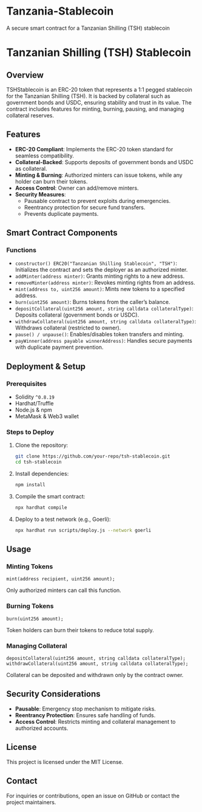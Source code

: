# Tanzania-Stablecoin
A secure smart contract for a Tanzanian Shilling (TSH) stablecoin
# Tanzanian Shilling (TSH) Stablecoin

## Overview
TSHStablecoin is an ERC-20 token that represents a 1:1 pegged stablecoin for the Tanzanian Shilling (TSH). It is backed by collateral such as government bonds and USDC, ensuring stability and trust in its value. The contract includes features for minting, burning, pausing, and managing collateral reserves.

## Features
- **ERC-20 Compliant**: Implements the ERC-20 token standard for seamless compatibility.
- **Collateral-Backed**: Supports deposits of government bonds and USDC as collateral.
- **Minting & Burning**: Authorized minters can issue tokens, while any holder can burn their tokens.
- **Access Control**: Owner can add/remove minters.
- **Security Measures**:
  - Pausable contract to prevent exploits during emergencies.
  - Reentrancy protection for secure fund transfers.
  - Prevents duplicate payments.

## Smart Contract Components
### Functions
- `constructor() ERC20("Tanzanian Shilling Stablecoin", "TSH")`: Initializes the contract and sets the deployer as an authorized minter.
- `addMinter(address minter)`: Grants minting rights to a new address.
- `removeMinter(address minter)`: Revokes minting rights from an address.
- `mint(address to, uint256 amount)`: Mints new tokens to a specified address.
- `burn(uint256 amount)`: Burns tokens from the caller’s balance.
- `depositCollateral(uint256 amount, string calldata collateralType)`: Deposits collateral (government bonds or USDC).
- `withdrawCollateral(uint256 amount, string calldata collateralType)`: Withdraws collateral (restricted to owner).
- `pause() / unpause()`: Enables/disables token transfers and minting.
- `payWinner(address payable winnerAddress)`: Handles secure payments with duplicate payment prevention.

## Deployment & Setup
### Prerequisites
- Solidity `^0.8.19`
- Hardhat/Truffle
- Node.js & npm
- MetaMask & Web3 wallet

### Steps to Deploy
1. Clone the repository:
   ```sh
   git clone https://github.com/your-repo/tsh-stablecoin.git
   cd tsh-stablecoin
   ```
2. Install dependencies:
   ```sh
   npm install
   ```
3. Compile the smart contract:
   ```sh
   npx hardhat compile
   ```
4. Deploy to a test network (e.g., Goerli):
   ```sh
   npx hardhat run scripts/deploy.js --network goerli
   ```

## Usage
### Minting Tokens
```solidity
mint(address recipient, uint256 amount);
```
Only authorized minters can call this function.

### Burning Tokens
```solidity
burn(uint256 amount);
```
Token holders can burn their tokens to reduce total supply.

### Managing Collateral
```solidity
depositCollateral(uint256 amount, string calldata collateralType);
withdrawCollateral(uint256 amount, string calldata collateralType);
```
Collateral can be deposited and withdrawn only by the contract owner.

## Security Considerations
- **Pausable**: Emergency stop mechanism to mitigate risks.
- **Reentrancy Protection**: Ensures safe handling of funds.
- **Access Control**: Restricts minting and collateral management to authorized accounts.

## License
This project is licensed under the MIT License.

## Contact
For inquiries or contributions, open an issue on GitHub or contact the project maintainers.
